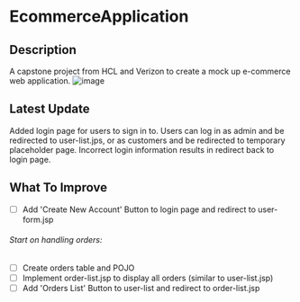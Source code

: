 # EcommerceApplication
## Description
A capstone project from HCL and Verizon to create a mock up e-commerce web application. 
![image](https://user-images.githubusercontent.com/72631106/177656929-50b281a0-ae15-46a4-9ee4-9cc51165b96f.png)
## Latest Update
Added login page for users to sign in to. Users can log in as admin and be redirected to user-list.jps,
or as customers and be redirected to temporary placeholder page. Incorrect login information results in redirect back to login page.
## What To Improve
- [ ] Add 'Create New Account' Button to login page and redirect to user-form.jsp
###### Start on handling orders:
- [ ] Create orders table and POJO
- [ ] Implement order-list.jsp to display all orders (similar to user-list.jsp)
- [ ] Add 'Orders List' Button to user-list and redirect to order-list.jsp
